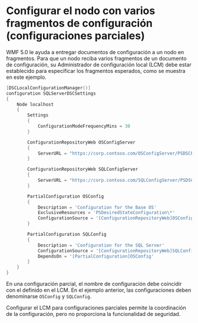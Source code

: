 # Configurar el nodo con varios fragmentos de configuración (configuraciones parciales)

WMF 5.0 le ayuda a entregar documentos de configuración a un nodo en fragmentos. Para que un nodo reciba varios fragmentos de un documento de configuración, su Administrador de configuración local (LCM) debe estar establecido para especificar los fragmentos esperados, como se muestra en este ejemplo.

```powershell
[DSCLocalConfigurationManager()]
configuration SQLServerDSCSettings
{
    Node localhost
    {
        Settings
        {
            ConfigurationModeFrequencyMins = 30
        }

        ConfigurationRepositoryWeb OSConfigServer
        {
            ServerURL = "https://corp.contoso.com/OSConfigServer/PSDSCPullServer.svc"
        }

        ConfigurationRepositoryWeb SQLConfigServer
        {
            ServerURL = "https://corp.contoso.com/SQLConfigServer/PSDSCPullServer.svc"
        }

        PartialConfiguration OSConfig
        {
            Description = 'Configuration for the Base OS'
            ExclusiveResources = 'PSDesiredStateConfiguration\*'
            ConfigurationSource = '[ConfigurationRepositoryWeb]OSConfigServer'
        }

        PartialConfiguration SQLConfig
        {
            Description = 'Configuration for the SQL Server'
            ConfigurationSource = '[ConfigurationRepositoryWeb]SQLConfigServer'
            DependsOn = '[PartialConfiguration]OSConfig'
        }
    }
}
```

En una configuración parcial, el nombre de configuración debe coincidir con el definido en el LCM. En el ejemplo anterior, las configuraciones deben denominarse `OSConfig` y `SQLConfig`.

Configurar el LCM para configuraciones parciales permite la coordinación de la configuración, pero no proporciona la funcionalidad de seguridad.<!--HONumber=Mar16_HO2-->
